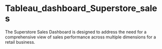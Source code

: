 # Tableau_dashboard_Superstore_sales
The Superstore Sales Dashboard is designed to address the need for a comprehensive view of sales performance across multiple dimensions for a retail business. 
